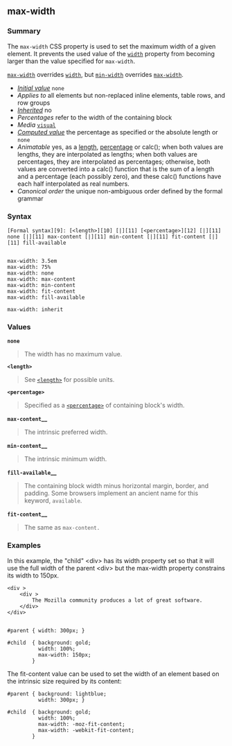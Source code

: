 ## max-width

### Summary

The `max-width` CSS property is used to set the maximum width of a given element. It prevents the used value of the [`width`][0] property from becoming larger than the value specified for `max-width`.

[`max-width`][1] overrides [`width`][0], but [`min-width`][2] overrides [`max-width`][1].

* _[Initial value][3]_ `none` 
* _Applies to_ all elements but non-replaced inline elements, table rows, and row groups 
* _[Inherited][4]_ no 
* _Percentages_ refer to the width of the containing block 
* _Media_ [`visual`][5] 
* _[Computed value][6]_ the percentage as specified or the absolute length or `none` 
* _Animatable_ yes, as a [length][7], [percentage][8] or calc(); when both values are lengths, they are interpolated as lengths; when both values are percentages, they are interpolated as percentages; otherwise, both values are converted into a calc() function that is the sum of a length and a percentage (each possibly zero), and these calc() functions have each half interpolated as real numbers. 
* _Canonical order_ the unique non-ambiguous order defined by the formal grammar

### Syntax

    [Formal syntax][9]: [<length>][10] [|][11] [<percentage>][12] [|][11] none [|][11] max-content [|][11] min-content [|][11] fit-content [|][11] fill-available
    

    max-width: 3.5em
    max-width: 75%
    max-width: none
    max-width: max-content
    max-width: min-content
    max-width: fit-content
    max-width: fill-available
    
    max-width: inherit
    

### Values

**`none`**

> The width has no maximum value.

**`<length>`**

> See [`<length>`][13] for possible units.

**`<percentage>`**

> Specified as a [`<percentage>`][14] of containing block's width.

**`max-content`__**

> The intrinsic preferred width.

**`min-content`__**

> The intrinsic minimum width.

**`fill-available`__**

> The containing block width minus horizontal margin, border, and padding. Some browsers implement an ancient name for this keyword, `available`.

**`fit-content`__**

> The same as `max-content.`

### Examples

In this example, the "child" <div\> has its width property set so that it will use the full width of the parent <div\> but the max-width property constrains its width to 150px.

    <div >
        <div >
            The Mozilla community produces a lot of great software.
        </div>
    </div>
    

    #parent { width: 300px; }
    
    #child  { background: gold;
              width: 100%;
              max-width: 150px;
            }
    

The fit-content value can be used to set the width of an element based on the intrinsic size required by its content:

    #parent { background: lightblue;
              width: 300px; }
    
    #child  { background: gold;
              width: 100%;
              max-width: -moz-fit-content;
              max-width: -webkit-fit-content;
            }
    



[0]: https://developer.mozilla.org/en/docs/Web/CSS/width "The width CSS property specifies the width of the content area of an element. The content area is inside the padding, border, and margin of the element."
[1]: https://developer.mozilla.org/en/docs/Web/CSS/max-width "The max-width CSS property is used to set the maximum width of a given element. It prevents the used value of the width property from becoming larger than the value specified for max-width."
[2]: https://developer.mozilla.org/en/docs/Web/CSS/min-width "The min-width CSS property is used to set the minimum width of a given element. It prevents the used value of the width property from becoming smaller than the value specified for min-width."
[3]: https://developer.mozilla.org/en/docs/CSS/initial_value
[4]: https://developer.mozilla.org/en/docs/CSS/inheritance
[5]: https://developer.mozilla.org/en/docs/CSS/@media#Media_groups
[6]: https://developer.mozilla.org/en/docs/CSS/computed_value
[7]: https://developer.mozilla.org/en/docs/CSS/length#Interpolation "Values of the <length> CSS data type are interpolated as real, floating-point numbers."
[8]: https://developer.mozilla.org/en/docs/CSS/percentage#Interpolation "Values of the <percentage> CSS data type are interpolated as real, floating-point numbers."
[9]: https://developer.mozilla.org/en/docs/CSS/Value_definition_syntax "CSS/Value_definition_syntax"
[10]: https://developer.mozilla.org/en/docs/Web/CSS/length "Possible values: a number followed by'em', 'ex', 'ch', 'rem', 'px', 'cm', 'mm', 'in', 'vh', 'vw', 'vmin', 'vmax', 'pt', 'pc' or 'px', like 3px, 1.5cm, -0.5em or 0"
[11]: https://developer.mozilla.org/en/docs/CSS/Value_definition_syntax#Single_bar "Single bar: The two entities are optional, but exactly one must be present."
[12]: https://developer.mozilla.org/en/docs/Web/CSS/percentage
[13]: https://developer.mozilla.org/en/docs/Web/CSS/length "The documentation about this has not yet been written; please consider contributing!"
[14]: https://developer.mozilla.org/en/docs/Web/CSS/percentage "The documentation about this has not yet been written; please consider contributing!"